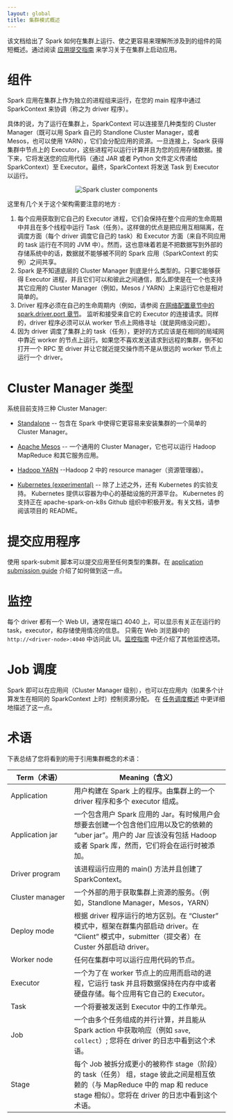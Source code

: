 ```yaml
---
layout: global
title: 集群模式概述
---
```

该文档给出了 Spark 如何在集群上运行、使之更容易来理解所涉及到的组件的简短概述。通过阅读 [应用提交指南](submitting-applications.html)
来学习关于在集群上启动应用。

# 组件


Spark 应用在集群上作为独立的进程组来运行，在您的 main 程序中通过 SparkContext 来协调（称之为 driver 程序）。

具体的说，为了运行在集群上，SparkContext 可以连接至几种类型的 Cluster Manager（既可以用 Spark 自己的 Standlone Cluster Manager，或者 Mesos，也可以使用 YARN），它们会分配应用的资源。一旦连接上，Spark 获得集群中节点上的 Executor，这些进程可以运行计算并且为您的应用存储数据。接下来，它将发送您的应用代码（通过 JAR 或者 Python 文件定义传递给 SparkContext）至 Executor。最终，SparkContext 将发送 Task 到 Executor 以运行。

<p style="text-align: center;">
  <img src="img/cluster-overview.png" title="Spark cluster components" alt="Spark cluster components" />
</p>

这里有几个关于这个架构需要注意的地方 :
1. 每个应用获取到它自己的 Executor 进程，它们会保持在整个应用的生命周期中并且在多个线程中运行 Task（任务）。这样做的优点是把应用互相隔离，在调度方面（每个 driver 调度它自己的 task）和 Executor 方面（来自不同应用的 task 运行在不同的 JVM 中）。然而，这也意味着若是不把数据写到外部的存储系统中的话，数据就不能够被不同的 Spark 应用（SparkContext 的实例）之间共享。
2. Spark 是不知道底层的 Cluster Manager 到底是什么类型的。只要它能够获得 Executor 进程，并且它们可以和彼此之间通信，那么即使是在一个也支持其它应用的 Cluster Manager（例如，Mesos / YARN）上来运行它也是相对简单的。
3. Driver 程序必须在自己的生命周期内（例如，请参阅 [在网络配置章节中的 spark.driver.port 章节](configuration.html＃networking)。 监听和接受来自它的 Executor 的连接请求。同样的，driver 程序必须可以从 worker 节点上网络寻址（就是网络没问题）。
4. 因为 driver 调度了集群上的 task（任务），更好的方式应该是在相同的局域网中靠近 worker 的节点上运行。如果您不喜欢发送请求到远程的集群，倒不如打开一个 RPC 至 driver 并让它就近提交操作而不是从很远的 worker 节点上运行一个 driver。

# Cluster Manager 类型

系统目前支持三种 Cluster Manager:
* [Standalone](spark-standalone.html) -- 包含在 Spark 中使得它更容易来安装集群的一个简单的 Cluster Manager。

* [Apache Mesos](running-on-mesos.html) --  一个通用的 Cluster Manager，它也可以运行 Hadoop MapReduce 和其它服务应用。
* [Hadoop YARN](running-on-yarn.html) --Hadoop 2 中的 resource manager（资源管理器）。
* [Kubernetes (experimental)](https://github.com/apache-spark-on-k8s/spark) -- 除了上述之外，还有 Kubernetes 的实验支持。 Kubernetes 提供以容器为中心的基础设施的开源平台。 Kubernetes 的支持正在 apache-spark-on-k8s Github 组织中积极开发。有关文档，请参阅该项目的 README。

# 提交应用程序

使用 spark-submit 脚本可以提交应用至任何类型的集群。在 [application submission guide](submitting-applications.html) 介绍了如何做到这一点。

# 监控

每个 driver 都有一个 Web UI，通常在端口 4040 上，可以显示有关正在运行的 task，executor，和存储使用情况的信息。 只需在 Web 浏览器中的`http://<driver-node>:4040` 中访问此 UI。[监控指南](monitoring.html) 中还介绍了其他监控选项。

# Job 调度

Spark 即可以在应用间（Cluster Manager 级别），也可以在应用内（如果多个计算发生在相同的 SparkContext 上时）控制资源分配。 在 [任务调度概述](job-scheduling.html) 中更详细地描述了这一点。

# 术语

下表总结了您将看到的用于引用集群概念的术语：

<table class="table">
  <thead>
    <tr><th style="width: 130px;">Term（术语）</th><th>Meaning（含义）</th></tr>
  </thead>
  <tbody>
    <tr>
      <td>Application</td>
      <td>用户构建在 Spark 上的程序。由集群上的一个 driver 程序和多个 executor 组成。</td>
    </tr>
    <tr>
      <td>Application jar</td>
      <td>
       一个包含用户 Spark 应用的 Jar。有时候用户会想要去创建一个包含他们应用以及它的依赖的 “uber jar”。用户的 Jar 应该没有包括 Hadoop 或者 Spark 库，然而，它们将会在运行时被添加。
      </td>
    </tr>
    <tr>
      <td>Driver program</td>
      <td>该进程运行应用的 main() 方法并且创建了 SparkContext。</td>
    </tr>
    <tr>
      <td>Cluster manager</td>
      <td>一个外部的用于获取集群上资源的服务。（例如，Standlone Manager，Mesos，YARN）</td>
    </tr>
    <tr>
      <td>Deploy mode</td>
      <td>根据 driver 程序运行的地方区别。在 “Cluster” 模式中，框架在群集内部启动 driver。在 “Client” 模式中，submitter（提交者）在 Custer 外部启动 driver。</td>
    </tr>
    <tr>
      <td>Worker node</td>
      <td>任何在集群中可以运行应用代码的节点。</td>
    </tr>
    <tr>
      <td>Executor</td>
      <td>一个为了在 worker 节点上的应用而启动的进程，它运行 task 并且将数据保持在内存中或者硬盘存储。每个应用有它自己的 Executor。</td>
    </tr>
    <tr>
      <td>Task</td>
      <td>一个将要被发送到 Executor 中的工作单元。</td>
    </tr>
    <tr>
      <td>Job</td>
      <td>一个由多个任务组成的并行计算，并且能从 Spark action 中获取响应（例如 <code>save</code>, <code>collect</code>）; 您将在 driver 的日志中看到这个术语。</td>
    </tr>
    <tr>
      <td>Stage</td>
      <td>每个 Job 被拆分成更小的被称作 stage（阶段） 的 task（任务） 组，stage 彼此之间是相互依赖的（与 MapReduce 中的 map 和 reduce stage 相似）。您将在 driver 的日志中看到这个术语。</td>
    </tr>
  </tbody>
</table>
